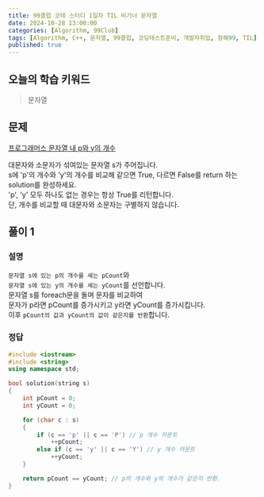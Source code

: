 ```yaml
---
title: 99클럽 코테 스터디 1일차 TIL 비기너 문자열
date: 2024-10-28 13:00:00
categories: [Algorithm, 99Club]
tags: [Algorithm, C++, 문자열, 99클럽, 코딩테스트준비, 개발자취업, 항해99, TIL]
published: true
---
```


## 오늘의 학습 키워드

> 문자열

## 문제

[프로그래머스 문자열 내 p와 y의 개수](https://school.programmers.co.kr/learn/courses/30/lessons/12916)

대문자와 소문자가 섞여있는 문자열 s가 주어집니다.  
s에 'p'의 개수와 'y'의 개수를 비교해 같으면 True, 다르면 False를 return 하는 solution를 완성하세요.     
'p', 'y' 모두 하나도 없는 경우는 항상 True를 리턴합니다.   
단, 개수를 비교할 때 대문자와 소문자는 구별하지 않습니다.

## 풀이 1

### 설명

`문자열 s에 있는 p의 개수를 세는 pCount`와  
`문자열 s에 있는 y의 개수를 세는 yCount`를 선언합니다.  
문자열 s를 foreach문을 돌며 문자를 비교하여  
문자가 p라면 pCount를 증가시키고 y라면 yCount를 증가시킵니다.  
이후 `pCount의 값과 yCount의 값이 같은지를 반환`합니다.

### 정답

```c++
#include <iostream>
#include <string>
using namespace std;

bool solution(string s)
{
	int pCount = 0;
	int yCount = 0;

	for (char c : s)
	{
		if (c == 'p' || c == 'P') // p 개수 카운트
			++pCount;
		else if (c == 'y' || c == 'Y') // y 개수 카운트
			++yCount;
	}

	return pCount == yCount; // p의 개수와 y의 개수가 같은지 반환.
}
```
